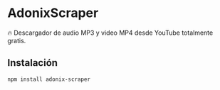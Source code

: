 # AdonixScraper

🔥 Descargador de audio MP3 y video MP4 desde YouTube totalmente gratis.

## Instalación
```bash
npm install adonix-scraper